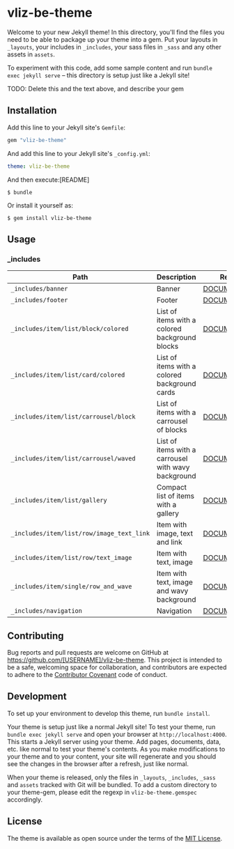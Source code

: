 # vliz-be-theme

Welcome to your new Jekyll theme! In this directory, you'll find the files you need to be able to package up your theme into a gem. Put your layouts in `_layouts`, your includes in `_includes`, your sass files in `_sass` and any other assets in `assets`.

To experiment with this code, add some sample content and run `bundle exec jekyll serve` – this directory is setup just like a Jekyll site!

TODO: Delete this and the text above, and describe your gem

## Installation

Add this line to your Jekyll site's `Gemfile`:

```ruby
gem "vliz-be-theme"
```

And add this line to your Jekyll site's `_config.yml`:

```yaml
theme: vliz-be-theme
```

And then execute:[README]

    $ bundle

Or install it yourself as:

    $ gem install vliz-be-theme

## Usage

### _includes

| Path | Description | Readme |
| ---- | ----------- | ------ |
| `_includes/banner` | Banner | [DOCUMENTATION](./_includes/banner/README.md) |
| `_includes/footer` | Footer | [DOCUMENTATION](./_includes/footer/README.md) |
| `_includes/item/list/block/colored` | List of items with a colored background blocks | [DOCUMENTATION](./_includes/item/list/block/colored/README.md) |
| `_includes/item/list/card/colored` | List of items with a colored background cards | [DOCUMENTATION](./_includes/item/list/card/colored/README.md) |
| `_includes/item/list/carrousel/block` | List of items with a carrousel of blocks | [DOCUMENTATION](./_includes/item/list/carrousel/block/README.md) |
| `_includes/item/list/carrousel/waved` | List of items with a carrousel with wavy background | [DOCUMENTATION](./_includes/item/list/carrousel/waved/README.md) |
| `_includes/item/list/gallery` | Compact list of items with a gallery | [DOCUMENTATION](./_includes/item/list/gallery/README.md) |
| `_includes/item/list/row/image_text_link` | Item with image, text and link | [DOCUMENTATION](./_includes/item/list/row/image_text_link/README.md) |
| `_includes/item/list/row/text_image` | Item with text, image | [DOCUMENTATION](./_includes/item/list/row/text_image/README.md) |
| `_includes/item/single/row_and_wave` | Item with text, image and wavy background | [DOCUMENTATION](./_includes/item/single/row_and_wave/README.md) |
| `_includes/navigation` | Navigation | [DOCUMENTATION](./_includes/navigation/README.md) |

## Contributing

Bug reports and pull requests are welcome on GitHub at https://github.com/[USERNAME]/vliz-be-theme. This project is intended to be a safe, welcoming space for collaboration, and contributors are expected to adhere to the [Contributor Covenant](https://www.contributor-covenant.org/) code of conduct.

## Development

To set up your environment to develop this theme, run `bundle install`.

Your theme is setup just like a normal Jekyll site! To test your theme, run `bundle exec jekyll serve` and open your browser at `http://localhost:4000`. This starts a Jekyll server using your theme. Add pages, documents, data, etc. like normal to test your theme's contents. As you make modifications to your theme and to your content, your site will regenerate and you should see the changes in the browser after a refresh, just like normal.

When your theme is released, only the files in `_layouts`, `_includes`, `_sass` and `assets` tracked with Git will be bundled.
To add a custom directory to your theme-gem, please edit the regexp in `vliz-be-theme.gemspec` accordingly.

## License

The theme is available as open source under the terms of the [MIT License](https://opensource.org/licenses/MIT).
